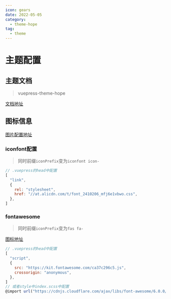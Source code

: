 ```yaml
---
icon: gears
date: 2022-05-05
category:
  - theme-hope
tag:
  - theme
---
```

# 主题配置

## 主题文档

> vuepress-theme-hope

[文档地址]( https://vuepress-theme-hope.github.io/v2/zh/guide/blog/home/)

## 图标信息
[图片配置地址](https://vuepress-theme-hope.github.io/v2/zh/guide/interface/icon.html)

### iconfont配置

> 同时前缀`iconPrefix`变为`iconfont icon-`

```js
// .vuepress的head中配置
[
  "link",
  {
    rel: "stylesheet",
    href: "//at.alicdn.com/t/font_2410206_mfj6e1vbwo.css",
  },
]
```

### fontawesome

> 同时前缀`iconPrefix`变为`fas fa-`

[图标地址](https://fontawesome.com/search?s=solid)

```js
// .vuepress的head中配置
[
  "script",
  {
    src: "https://kit.fontawesome.com/ca37c296c5.js",
    crossorigin: "anonymous",
  },
]
// 或者style中index.scss中配置
@import url("https://cdnjs.cloudflare.com/ajax/libs/font-awesome/6.0.0/css/regular.min.css");
```


